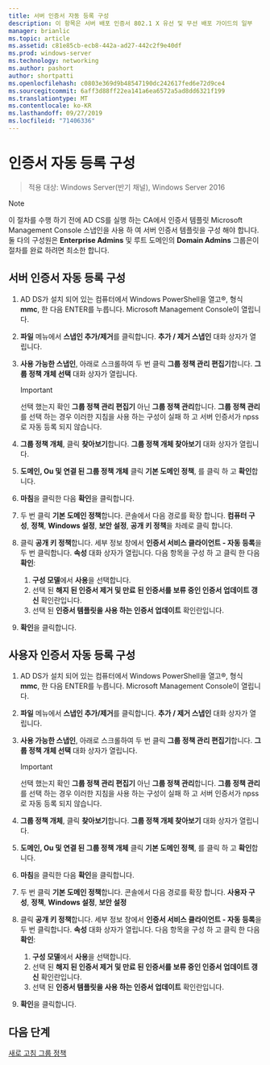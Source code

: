```yaml
---
title: 서버 인증서 자동 등록 구성
description: 이 항목은 서버 배포 인증서 802.1 X 유선 및 무선 배포 가이드의 일부
manager: brianlic
ms.topic: article
ms.assetid: c81e85cb-ecb8-442a-ad27-442c2f9e40df
ms.prod: windows-server
ms.technology: networking
ms.author: pashort
author: shortpatti
ms.openlocfilehash: c0803e369d9b48547190dc242617fed6e72d9ce4
ms.sourcegitcommit: 6aff3d88ff22ea141a6ea6572a5ad8dd6321f199
ms.translationtype: MT
ms.contentlocale: ko-KR
ms.lasthandoff: 09/27/2019
ms.locfileid: "71406336"
---
```

# <a name="configure-certificate-auto-enrollment"></a>인증서 자동 등록 구성

>적용 대상: Windows Server(반기 채널), Windows Server 2016

> [!NOTE]
> 이 절차를 수행 하기 전에 AD CS를 실행 하는 CA에서 인증서 템플릿 Microsoft Management Console 스냅인을 사용 하 여 서버 인증서 템플릿을 구성 해야 합니다.
둘 다의 구성원은 **Enterprise Admins** 및 루트 도메인의 **Domain Admins** 그룹은이 절차를 완료 하려면 최소한 합니다.

## <a name="configure-server-certificate-auto-enrollment"></a>서버 인증서 자동 등록 구성

1. AD DS가 설치 되어 있는 컴퓨터에서 Windows PowerShell을 열고&reg;, 형식 **mmc**, 한 다음 ENTER를 누릅니다. Microsoft Management Console이 열립니다.
2. **파일** 메뉴에서 **스냅인 추가/제거**를 클릭합니다. **추가 / 제거 스냅인** 대화 상자가 열립니다.
3. **사용 가능한 스냅인**, 아래로 스크롤하여 두 번 클릭 **그룹 정책 관리 편집기**합니다. **그룹 정책 개체 선택** 대화 상자가 열립니다.

     > [!IMPORTANT]
     > 선택 했는지 확인 **그룹 정책 관리 편집기** 아닌 **그룹 정책 관리**합니다. **그룹 정책 관리**를 선택 하는 경우 이러한 지침을 사용 하는 구성이 실패 하 고 서버 인증서가 npss로 자동 등록 되지 않습니다.

4. **그룹 정책 개체**, 클릭 **찾아보기**합니다. **그룹 정책 개체 찾아보기** 대화 상자가 열립니다.
5. **도메인, Ou 및 연결 된 그룹 정책 개체** 클릭 **기본 도메인 정책**, 를 클릭 하 고 **확인**합니다.
6. **마침**을 클릭한 다음 **확인**을 클릭합니다.
7. 두 번 클릭 **기본 도메인 정책**합니다. 콘솔에서 다음 경로를 확장 합니다. **컴퓨터 구성**, **정책**, **Windows 설정**, **보안 설정**, **공개 키 정책**을 차례로 클릭 합니다.
8. 클릭 **공개 키 정책**합니다. 세부 정보 창에서 **인증서 서비스 클라이언트 - 자동 등록**을 두 번 클릭합니다. **속성** 대화 상자가 열립니다. 다음 항목을 구성 하 고 클릭 한 다음 **확인**:

     1. **구성 모델**에서 **사용**을 선택합니다.
     2. 선택 된 **해지 된 인증서 제거 및 만료 된 인증서를 보류 중인 인증서 업데이트 갱신** 확인란입니다.
     3. 선택 된 **인증서 템플릿을 사용 하는 인증서 업데이트** 확인란입니다.

9. **확인**을 클릭합니다.

## <a name="configure-user-certificate-auto-enrollment"></a>사용자 인증서 자동 등록 구성

1. AD DS가 설치 되어 있는 컴퓨터에서 Windows PowerShell을 열고&reg;, 형식 **mmc**, 한 다음 ENTER를 누릅니다. Microsoft Management Console이 열립니다.
2. **파일** 메뉴에서 **스냅인 추가/제거**를 클릭합니다. **추가 / 제거 스냅인** 대화 상자가 열립니다.
3. **사용 가능한 스냅인**, 아래로 스크롤하여 두 번 클릭 **그룹 정책 관리 편집기**합니다. **그룹 정책 개체 선택** 대화 상자가 열립니다.

     > [!IMPORTANT]
     > 선택 했는지 확인 **그룹 정책 관리 편집기** 아닌 **그룹 정책 관리**합니다. **그룹 정책 관리**를 선택 하는 경우 이러한 지침을 사용 하는 구성이 실패 하 고 서버 인증서가 npss로 자동 등록 되지 않습니다.

4. **그룹 정책 개체**, 클릭 **찾아보기**합니다. **그룹 정책 개체 찾아보기** 대화 상자가 열립니다.
5. **도메인, Ou 및 연결 된 그룹 정책 개체** 클릭 **기본 도메인 정책**, 를 클릭 하 고 **확인**합니다.
6. **마침**을 클릭한 다음 **확인**을 클릭합니다.
7. 두 번 클릭 **기본 도메인 정책**합니다. 콘솔에서 다음 경로를 확장 합니다. **사용자 구성**, **정책**, **Windows 설정**, **보안 설정**
8. 클릭 **공개 키 정책**합니다. 세부 정보 창에서 **인증서 서비스 클라이언트 - 자동 등록**을 두 번 클릭합니다. **속성** 대화 상자가 열립니다. 다음 항목을 구성 하 고 클릭 한 다음 **확인**:

     1. **구성 모델**에서 **사용**을 선택합니다.
     2. 선택 된 **해지 된 인증서 제거 및 만료 된 인증서를 보류 중인 인증서 업데이트 갱신** 확인란입니다.
     3. 선택 된 **인증서 템플릿을 사용 하는 인증서 업데이트** 확인란입니다.

9. **확인**을 클릭합니다.

## <a name="next-steps"></a>다음 단계

[새로 고침 그룹 정책](refresh-group-policy.md)
